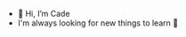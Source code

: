 - 👋 Hi, I’m Cade
- I'm always looking for new things to learn 🧠 

<!---
cDillanb/cDillanb is a ✨ special ✨ repository because its `README.md` (this file) appears on your GitHub profile.
You can click the Preview link to take a look at your changes.
--->
